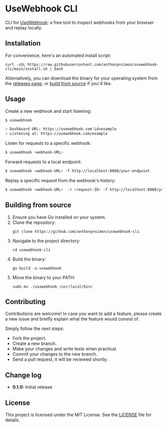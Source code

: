 # UseWebhook CLI

CLI for [UseWebhook](https://usewebhook.com): a free tool to inspect webhooks from your browser and replay locally.

## Installation

For convenience, here's an automated install script:

```
curl -sSL https://raw.githubusercontent.com/anthonynsimon/usewebhook-cli/main/install.sh | bash
```

Alternatively, you can download the binary for your operating system from the [releases page](https://github.com/yourusername/usewebhook-cli/releases), or [build from source](#build-from-source) if you'd like.

## Usage

Create a new webhook and start listening:

```bash
$ usewebhook

> Dashboard URL: https://usewebhook.com?id=example
> Listening at: https://usewebhook.com/example
```

Listen for requests to a specific webhook:

```bash
$ usewebhook <webhook-URL>
```

Forward requests to a local endpoint:

```bash
$ usewebhook <webhook-URL> -f http://localhost:8080/your-endpoint
```

Replay a specific request from the webhook's history:

```bash
$ usewebhook <webhook-URL>  -r <request-ID> -f http://localhost:8080/your-endpoint
```


## Building from source

1. Ensure you have Go installed on your system.
2. Clone the repository:
   ```
   git clone https://github.com/anthonynsimon/usewebhook-cli
   ```
3. Navigate to the project directory:
   ```
   cd usewebhook-cli
   ```
4. Build the binary:
   ```
   go build -o usewebhook
   ```
5. Move the binary to your PATH:
   ```
   sudo mv ./usewebhook /usr/local/bin/
   ```


## Contributing

Contributions are welcome! In case you want to add a feature, please create a new issue and briefly explain what the feature would consist of.

Simply follow the next steps:

- Fork the project.
- Create a new branch.
- Make your changes and write tests when practical.
- Commit your changes to the new branch.
- Send a pull request, it will be reviewed shortly.

## Change log

- **0.1.0:** Initial release

## License

This project is licensed under the MIT License. See the [LICENSE](LICENSE) file for details.
